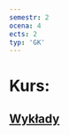 ```yaml
---
semestr: 2
ocena: 4
ects: 2
typ: 'GK'
---
```


# Kurs:
## [Wykłady](/Notatki/Semestr%202/Rachunek%20prawdopodobie%C5%84stwa/Wyk%C5%82ady/Wyk%C5%82ady.md)

